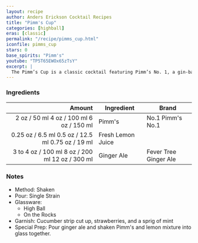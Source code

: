 ```yaml
---
layout: recipe
author: Anders Erickson Cocktail Recipes
title: "Pimm's Cup"
categories: [highball]
eras: [classic]
permalink: "/recipe/pimms_cup.html"
iconfile: pimms_cup
stars: 0
base_spirits: "Pimm's"
youtube: "TP5T65EWOx65zTsY"
excerpt: |
  The Pimm’s Cup is a classic cocktail featuring Pimm’s No. 1, a gin-based liqueur. Mix it with lemon and ginger ale for ultimate refreshment.
---
```


### Ingredients

|    Amount | Ingredient        | Brand                 |
| --------: | ----------------- | --------------------- |
|      <span class="onex active">2 oz / 50 ml</span>  <span class="twox">4 oz / 100 ml</span> <span class="threex">6 oz / 150 ml</span> | Pimm's            | No.1 Pimm's No.1      |
|   <span class="onex active">0.25 oz / 6.5 ml</span>  <span class="twox">0.5 oz / 12.5 ml</span> <span class="threex">0.75 oz / 19 ml</span> | Fresh Lemon Juice |
| 3 to <span class="onex active">4 oz / 100 ml</span>  <span class="twox">8 oz / 200 ml</span> <span class="threex">12 oz / 300 ml</span> | Ginger Ale        | Fever Tree Ginger Ale |

### Notes

- Method: Shaken
- Pour: Single Strain
- Glassware:
  - High Ball
  - On the Rocks
- Garnish: Cucumber strip cut up, strawberries, and a sprig of mint
- Special Prep: Pour ginger ale and shaken Pimm's and lemon mixture into glass together.
